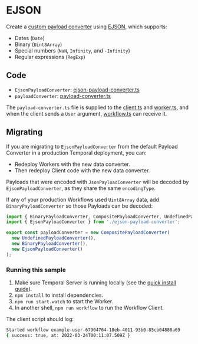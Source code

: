 # EJSON

Create a [custom payload converter](https://docs.temporal.io/typescript/data-converters#payloadconverter) using [EJSON](https://docs.meteor.com/api/ejson.html), which supports:

- Dates (`Date`)
- Binary (`Uint8Array`)
- Special numbers (`NaN`, `Infinity`, and `-Infinity`)
- Regular expressions (`RegExp`)

## Code

- `EjsonPayloadConverter`: [ejson-payload-converter.ts](https://github.com/temporalio/samples-typescript/blob/main/ejson/src/ejson-payload-converter.ts)
- `payloadConverter`: [payload-converter.ts](https://github.com/temporalio/samples-typescript/blob/main/ejson/src/payload-converter.ts)

The `payload-converter.ts` file is supplied to the [client.ts](https://github.com/temporalio/samples-typescript/blob/main/ejson/src/client.ts) and [worker.ts](https://github.com/temporalio/samples-typescript/blob/main/ejson/src/worker.ts), and when the client sends a `User` argument, [workflow.ts](https://github.com/temporalio/samples-typescript/blob/main/ejson/src/workflow.ts) can receive it.

## Migrating

If you are migrating to `EjsonPayloadConverter` from the default Payload Converter in a production Temporal deployment, you can:

- Redeploy Workers with the new data converter.
- Then redeploy Client code with the new data converter.

Payloads that were encoded with `JsonPayloadConverter` will be decoded by `EjsonPayloadConverter`, as they share the same `encodingType`.

If any of your production Workflows used `Uint8Array` data, add `BinaryPayloadConverter` so those Payloads can be decoded:

```ts
import { BinaryPayloadConverter, CompositePayloadConverter, UndefinedPayloadConverter } from '@temporalio/common';
import { EjsonPayloadConverter } from './ejson-payload-converter';

export const payloadConverter = new CompositePayloadConverter(
  new UndefinedPayloadConverter(),
  new BinaryPayloadConverter(),
  new EjsonPayloadConverter()
);
```

### Running this sample

1. Make sure Temporal Server is running locally (see the [quick install guide](https://docs.temporal.io/server/quick-install/)).
1. `npm install` to install dependencies.
1. `npm run start.watch` to start the Worker.
1. In another shell, `npm run workflow` to run the Workflow Client.

The client script should log:

```bash
Started workflow example-user-67904764-18eb-4011-93b0-85cb04880a69
{ success: true, at: 2022-03-24T00:11:07.509Z }
```
